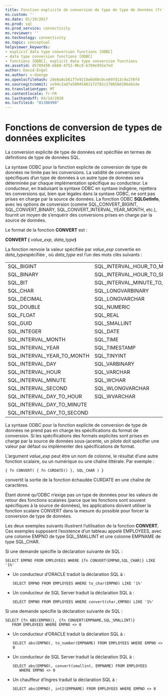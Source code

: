 ```yaml
---
title: Fonction explicite de conversion de type de type de données (fr) Microsoft Docs
ms.custom: ''
ms.date: 01/19/2017
ms.prod: sql
ms.prod_service: connectivity
ms.reviewer: ''
ms.technology: connectivity
ms.topic: conceptual
helpviewer_keywords:
- explicit data type conversion functions [ODBC]
- data type conversion functions [ODBC]
- functions [ODBC], explicit data type conversion functions
ms.assetid: d5789450-b668-4753-96c8-6789e955e7ed
author: David-Engel
ms.author: v-daenge
ms.openlocfilehash: 2de8a8cb6177e9210e8d48c0ce097d13c9a276fd
ms.sourcegitcommit: ce94c2ad7a50945481172782c270b5b0206e61de
ms.translationtype: MT
ms.contentlocale: fr-FR
ms.lasthandoff: 04/14/2020
ms.locfileid: "81306990"
---
```

# <a name="explicit-data-type-conversion-function"></a>Fonctions de conversion de types de données explicites
La conversion explicite de type de données est spécifiée en termes de définitions de type de données SQL.  
  
 La syntaxe ODBC pour la fonction explicite de conversion de type de données ne limite pas les conversions. La validité de conversions spécifiques d’un type de données à un autre type de données sera déterminée par chaque implémentation spécifique au conducteur. Le conducteur, en traduisant la syntaxe ODBC en syntaxe indigène, rejettera les conversions qui, bien que légales dans la syntaxe ODBC, ne sont pas prises en charge par la source de données. La fonction ODBC **SQLGetInfo**, avec les options de conversion (comme SQL_CONVERT_BIGINT, SQL_CONVERT_BINARY, SQL_CONVERT_INTERVAL_YEAR_MONTH, etc.), fournit un moyen de s’enquérir des conversions prises en charge par la source de données.  
  
 Le format de la fonction **CONVERT** est :  
  
 **CONVERT (** _value_exp_, _data_type_**)**  
  
 La fonction renvoie la valeur spécifiée par *value_exp* convertie en *data_type*spécifiée , où *data_type* est l’un des mots clés suivants :  
  
|||  
|-|-|  
|SQL_BIGINT|SQL_INTERVAL_HOUR_TO_MINUTE|  
|SQL_BINARY|SQL_INTERVAL_HOUR_TO_SECOND|  
|SQL_BIT|SQL_INTERVAL_MINUTE_TO_SECOND|  
|SQL_CHAR|SQL_LONGVARBINARY|  
|SQL_DECIMAL|SQL_LONGVARCHAR|  
|SQL_DOUBLE|SQL_NUMERIC|  
|SQL_FLOAT|SQL_REAL|  
|SQL_GUID|SQL_SMALLINT|  
|SQL_INTEGER|SQL_DATE|  
|SQL_INTERVAL_MONTH|SQL_TIME|  
|SQL_INTERVAL_YEAR|SQL_TIMESTAMP|  
|SQL_INTERVAL_YEAR_TO_MONTH|SQL_TINYINT|  
|SQL_INTERVAL_DAY|SQL_VARBINARY|  
|SQL_INTERVAL_HOUR|SQL_VARCHAR|  
|SQL_INTERVAL_MINUTE|SQL_WCHAR|  
|SQL_INTERVAL_SECOND|SQL_WLONGVARCHAR|  
|SQL_INTERVAL_DAY_TO_HOUR|SQL_WVARCHAR|  
|SQL_INTERVAL_DAY_TO_MINUTE||  
|SQL_INTERVAL_DAY_TO_SECOND||  
  
 La syntaxe ODBC pour la fonction explicite de conversion de type de données ne prend pas en charge les spécifications du format de conversion. Si les spécifications des formats explicites sont prises en charge par la source de données sous-jacente, un pilote doit spécifier une valeur par défaut ou implémenter des spécifications de format.  
  
 L’argument *value_exp* peut être un nom de colonne, le résultat d’une autre fonction scalaire, ou un numérique ou une chaîne littérale. Par exemple :  
  
```  
{ fn CONVERT( { fn CURDATE() }, SQL_CHAR ) }  
```  
  
 convertit la sortie de la fonction échaudée CURDATE en une chaîne de caractères.  
  
 Étant donné qu’ODBC n’exige pas un type de données pour les valeurs de retour des fonctions scalaires (parce que les fonctions sont souvent spécifiques à la source de données), les applications doivent utiliser la fonction scalaire CONVERT dans la mesure du possible pour forcer la conversion de type de données.  
  
 Les deux exemples suivants illustrent l’utilisation de la fonction **CONVERT.** Ces exemples supposent l’existence d’un tableau appelé EMPLOYEES, avec une colonne EMPNO de type SQL_SMALLINT et une colonne EMPNAME de type SQL_CHAR.  
  
 Si une demande spécifie la déclaration suivante de SQL :  
  
```  
SELECT EMPNO FROM EMPLOYEES WHERE {fn CONVERT(EMPNO,SQL_CHAR)} LIKE '1%'  
```  
  
-   Un conducteur d’ORACLE traduit la déclaration SQL à :  
  
    ```  
    SELECT EMPNO FROM EMPLOYEES WHERE to_char(EMPNO) LIKE '1%'  
    ```  
  
-   Un conducteur de SQL Server traduit la déclaration SQL à :  
  
    ```  
    SELECT EMPNO FROM EMPLOYEES WHERE convert(char,EMPNO) LIKE '1%'  
    ```  
  
 Si une demande spécifie la déclaration suivante de SQL :  
  
```  
SELECT {fn ABS(EMPNO)}, {fn CONVERT(EMPNAME,SQL_SMALLINT)}  
   FROM EMPLOYEES WHERE EMPNO <> 0  
```  
  
-   Un conducteur d’ORACLE traduit la déclaration SQL à :  
  
    ```  
    SELECT abs(EMPNO), to_number(EMPNAME) FROM EMPLOYEES WHERE EMPNO <> 0  
    ```  
  
-   Un conducteur de SQL Server traduit la déclaration SQL à :  
  
    ```  
    SELECT abs(EMPNO), convert(smallint, EMPNAME) FROM EMPLOYEES  
       WHERE EMPNO <> 0  
    ```  
  
-   Un chauffeur d’Ingres traduit la déclaration SQL à :  
  
    ```  
    SELECT abs(EMPNO), int2(EMPNAME) FROM EMPLOYEES WHERE EMPNO <> 0  
    ```
